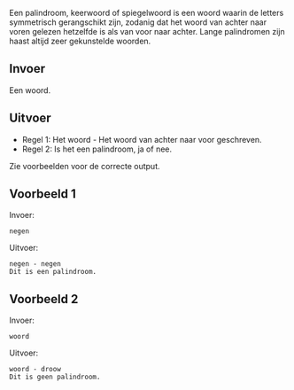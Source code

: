 Een palindroom, keerwoord of spiegelwoord is een woord waarin de letters symmetrisch gerangschikt zijn, zodanig dat het woord van achter naar voren gelezen 
hetzelfde is als van voor naar achter. Lange palindromen zijn haast altijd zeer gekunstelde woorden.

## Invoer
Een woord.

## Uitvoer
* Regel 1: Het woord - Het woord van achter naar voor geschreven.
* Regel 2: Is het een palindroom, ja of nee.

Zie voorbeelden voor de correcte output.

## Voorbeeld 1
Invoer:
```
negen
```
Uitvoer:
```
negen - negen
Dit is een palindroom.
```

## Voorbeeld 2
Invoer:
```
woord
```
Uitvoer:
```
woord - droow
Dit is geen palindroom.
```
